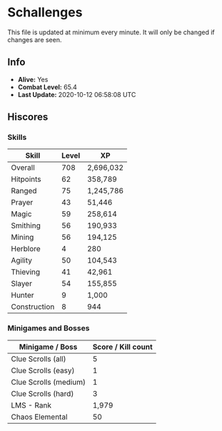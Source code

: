 # Schallenges

This file is updated at minimum every minute. It will only be changed if changes are seen.

## Info

 - **Alive:** Yes
 - **Combat Level:** 65.4
 - **Last Update:** 2020-10-12 06:58:08 UTC

## Hiscores

### Skills

| Skill | Level | XP |
|--|--|--|
| Overall | 708 | 2,696,032 |
| Hitpoints | 62 | 358,789 |
| Ranged | 75 | 1,245,786 |
| Prayer | 43 | 51,446 |
| Magic | 59 | 258,614 |
| Smithing | 56 | 190,933 |
| Mining | 56 | 194,125 |
| Herblore | 4 | 280 |
| Agility | 50 | 104,543 |
| Thieving | 41 | 42,961 |
| Slayer | 54 | 155,855 |
| Hunter | 9 | 1,000 |
| Construction | 8 | 944 |

### Minigames and Bosses

| Minigame / Boss | Score / Kill count |
|--|--|
| Clue Scrolls (all) | 5 |
| Clue Scrolls (easy) | 1 |
| Clue Scrolls (medium) | 1 |
| Clue Scrolls (hard) | 3 |
| LMS - Rank | 1,979 |
| Chaos Elemental | 50 |
